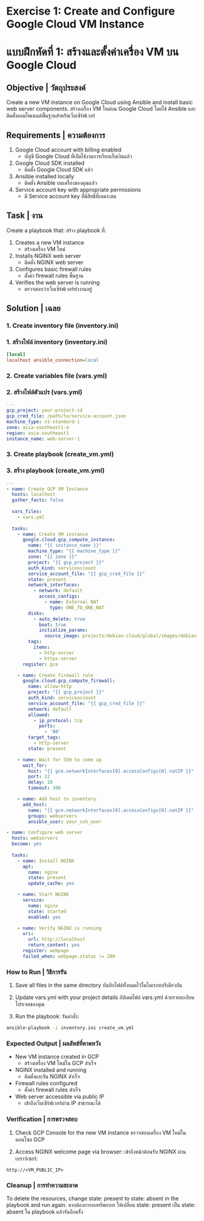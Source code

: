 # Exercise 1: Create and Configure Google Cloud VM Instance
# แบบฝึกหัดที่ 1: สร้างและตั้งค่าเครื่อง VM บน Google Cloud

## Objective | วัตถุประสงค์
Create a new VM instance on Google Cloud using Ansible and install basic web server components.
สร้างเครื่อง VM ใหม่บน Google Cloud โดยใช้ Ansible และติดตั้งคอมโพเนนต์พื้นฐานสำหรับเว็บเซิร์ฟเวอร์

## Requirements | ความต้องการ
1. Google Cloud account with billing enabled
   - บัญชี Google Cloud ที่เปิดใช้งานการเรียกเก็บเงินแล้ว
2. Google Cloud SDK installed
   - ติดตั้ง Google Cloud SDK แล้ว
3. Ansible installed locally
   - ติดตั้ง Ansible บนเครื่องของคุณแล้ว
4. Service account key with appropriate permissions
   - มี Service account key ที่มีสิทธิ์ที่เหมาะสม

## Task | งาน
Create a playbook that:
สร้าง playbook ที่:
1. Creates a new VM instance
   - สร้างเครื่อง VM ใหม่
2. Installs NGINX web server
   - ติดตั้ง NGINX web server
3. Configures basic firewall rules
   - ตั้งค่า firewall rules พื้นฐาน
4. Verifies the web server is running
   - ตรวจสอบว่าเว็บเซิร์ฟเวอร์ทำงานอยู่

## Solution | เฉลย

### 1. Create inventory file (inventory.ini)
### 1. สร้างไฟล์ inventory (inventory.ini)
```ini
[local]
localhost ansible_connection=local
```

### 2. Create variables file (vars.yml)
### 2. สร้างไฟล์ตัวแปร (vars.yml)
```yaml
---
gcp_project: your-project-id
gcp_cred_file: /path/to/service-account.json
machine_type: n1-standard-1
zone: asia-southeast1-a
region: asia-southeast1
instance_name: web-server-1
```

### 3. Create playbook (create_vm.yml)
### 3. สร้าง playbook (create_vm.yml)
```yaml
---
- name: Create GCP VM Instance
  hosts: localhost
  gather_facts: false
  
  vars_files:
    - vars.yml
    
  tasks:
    - name: Create VM instance
      google.cloud.gcp_compute_instance:
        name: "{{ instance_name }}"
        machine_type: "{{ machine_type }}"
        zone: "{{ zone }}"
        project: "{{ gcp_project }}"
        auth_kind: serviceaccount
        service_account_file: "{{ gcp_cred_file }}"
        state: present
        network_interfaces:
          - network: default
            access_configs:
              - name: External NAT
                type: ONE_TO_ONE_NAT
        disks:
          - auto_delete: true
            boot: true
            initialize_params:
              source_image: projects/debian-cloud/global/images/debian-10
        tags:
          items:
            - http-server
            - https-server
      register: gce

    - name: Create firewall rule
      google.cloud.gcp_compute_firewall:
        name: allow-http
        project: "{{ gcp_project }}"
        auth_kind: serviceaccount
        service_account_file: "{{ gcp_cred_file }}"
        network: default
        allowed:
          - ip_protocol: tcp
            ports:
              - '80'
        target_tags:
          - http-server
        state: present

    - name: Wait for SSH to come up
      wait_for:
        host: "{{ gce.networkInterfaces[0].accessConfigs[0].natIP }}"
        port: 22
        delay: 10
        timeout: 300

    - name: Add host to inventory
      add_host:
        name: "{{ gce.networkInterfaces[0].accessConfigs[0].natIP }}"
        groups: webservers
        ansible_user: your_ssh_user

- name: Configure web server
  hosts: webservers
  become: yes
  
  tasks:
    - name: Install NGINX
      apt:
        name: nginx
        state: present
        update_cache: yes

    - name: Start NGINX
      service:
        name: nginx
        state: started
        enabled: yes

    - name: Verify NGINX is running
      uri:
        url: http://localhost
        return_content: yes
      register: webpage
      failed_when: webpage.status != 200
```

### How to Run | วิธีการรัน
1. Save all files in the same directory
   บันทึกไฟล์ทั้งหมดไว้ในไดเรกทอรีเดียวกัน

2. Update vars.yml with your project details
   อัปเดตไฟล์ vars.yml ด้วยรายละเอียดโปรเจคของคุณ

3. Run the playbook:
   รันคำสั่ง:
```bash
ansible-playbook -i inventory.ini create_vm.yml
```

### Expected Output | ผลลัพธ์ที่คาดหวัง
- New VM instance created in GCP
  - สร้างเครื่อง VM ใหม่ใน GCP สำเร็จ
- NGINX installed and running
  - ติดตั้งและรัน NGINX สำเร็จ
- Firewall rules configured
  - ตั้งค่า firewall rules สำเร็จ
- Web server accessible via public IP
  - เข้าถึงเว็บเซิร์ฟเวอร์ผ่าน IP สาธารณะได้

### Verification | การตรวจสอบ
1. Check GCP Console for the new VM instance
   ตรวจสอบเครื่อง VM ใหม่ในคอนโซล GCP

2. Access NGINX welcome page via browser:
   เข้าถึงหน้าต้อนรับ NGINX ผ่านเบราว์เซอร์:
```
http://<VM_PUBLIC_IP>
```

### Cleanup | การทำความสะอาด
To delete the resources, change state: present to state: absent in the playbook and run again.
หากต้องการลบทรัพยากร ให้เปลี่ยน state: present เป็น state: absent ใน playbook แล้วรันอีกครั้ง
